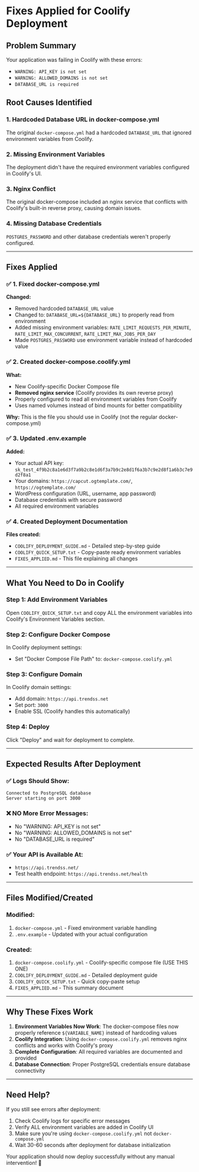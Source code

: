 # Fixes Applied for Coolify Deployment

## Problem Summary
Your application was failing in Coolify with these errors:
- `WARNING: API_KEY is not set`
- `WARNING: ALLOWED_DOMAINS is not set`
- `DATABASE_URL is required`

## Root Causes Identified

### 1. **Hardcoded Database URL in docker-compose.yml**
The original `docker-compose.yml` had a hardcoded `DATABASE_URL` that ignored environment variables from Coolify.

### 2. **Missing Environment Variables**
The deployment didn't have the required environment variables configured in Coolify's UI.

### 3. **Nginx Conflict**
The original docker-compose included an nginx service that conflicts with Coolify's built-in reverse proxy, causing domain issues.

### 4. **Missing Database Credentials**
`POSTGRES_PASSWORD` and other database credentials weren't properly configured.

---

## Fixes Applied

### ✅ 1. Fixed docker-compose.yml
**Changed:**
- Removed hardcoded `DATABASE_URL` value
- Changed to: `DATABASE_URL=${DATABASE_URL}` to properly read from environment
- Added missing environment variables: `RATE_LIMIT_REQUESTS_PER_MINUTE`, `RATE_LIMIT_MAX_CONCURRENT`, `RATE_LIMIT_MAX_JOBS_PER_DAY`
- Made `POSTGRES_PASSWORD` use environment variable instead of hardcoded value

### ✅ 2. Created docker-compose.coolify.yml
**What:**
- New Coolify-specific Docker Compose file
- **Removed nginx service** (Coolify provides its own reverse proxy)
- Properly configured to read all environment variables from Coolify
- Uses named volumes instead of bind mounts for better compatibility

**Why:**
This is the file you should use in Coolify (not the regular docker-compose.yml)

### ✅ 3. Updated .env.example
**Added:**
- Your actual API key: `sk_test_4f9b2c8a1e6d3f7a9b2c8e1d6f3a7b9c2e8d1f6a3b7c9e2d8f1a6b3c7e9d2f8a1`
- Your domains: `https://capcut.ogtemplate.com/`, `https://ogtemplate.com/`
- WordPress configuration (URL, username, app password)
- Database credentials with secure password
- All required environment variables

### ✅ 4. Created Deployment Documentation
**Files created:**
- `COOLIFY_DEPLOYMENT_GUIDE.md` - Detailed step-by-step guide
- `COOLIFY_QUICK_SETUP.txt` - Copy-paste ready environment variables
- `FIXES_APPLIED.md` - This file explaining all changes

---

## What You Need to Do in Coolify

### Step 1: Add Environment Variables
Open `COOLIFY_QUICK_SETUP.txt` and copy ALL the environment variables into Coolify's Environment Variables section.

### Step 2: Configure Docker Compose
In Coolify deployment settings:
- Set "Docker Compose File Path" to: `docker-compose.coolify.yml`

### Step 3: Configure Domain
In Coolify domain settings:
- Add domain: `https://api.trendss.net`
- Set port: `3000`
- Enable SSL (Coolify handles this automatically)

### Step 4: Deploy
Click "Deploy" and wait for deployment to complete.

---

## Expected Results After Deployment

### ✅ Logs Should Show:
```
Connected to PostgreSQL database
Server starting on port 3000
```

### ❌ NO More Error Messages:
- No "WARNING: API_KEY is not set"
- No "WARNING: ALLOWED_DOMAINS is not set"
- No "DATABASE_URL is required"

### ✅ Your API is Available At:
- `https://api.trendss.net/`
- Test health endpoint: `https://api.trendss.net/health`

---

## Files Modified/Created

### Modified:
1. `docker-compose.yml` - Fixed environment variable handling
2. `.env.example` - Updated with your actual configuration

### Created:
1. `docker-compose.coolify.yml` - Coolify-specific compose file (USE THIS ONE)
2. `COOLIFY_DEPLOYMENT_GUIDE.md` - Detailed deployment guide
3. `COOLIFY_QUICK_SETUP.txt` - Quick copy-paste setup
4. `FIXES_APPLIED.md` - This summary document

---

## Why These Fixes Work

1. **Environment Variables Now Work**: The docker-compose files now properly reference `${VARIABLE_NAME}` instead of hardcoding values
2. **Coolify Integration**: Using `docker-compose.coolify.yml` removes nginx conflicts and works with Coolify's proxy
3. **Complete Configuration**: All required variables are documented and provided
4. **Database Connection**: Proper PostgreSQL credentials ensure database connectivity

---

## Need Help?

If you still see errors after deployment:
1. Check Coolify logs for specific error messages
2. Verify ALL environment variables are added in Coolify UI
3. Make sure you're using `docker-compose.coolify.yml` not `docker-compose.yml`
4. Wait 30-60 seconds after deployment for database initialization

Your application should now deploy successfully without any manual intervention! 🚀
